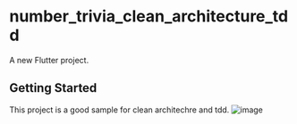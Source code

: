 # number_trivia_clean_architecture_tdd

A new Flutter project.

## Getting Started

This project is a good sample for clean architechre and tdd. 
![image](https://user-images.githubusercontent.com/52149746/204098319-2ad06dbc-7c22-42da-b3f9-562162f3add7.png)


